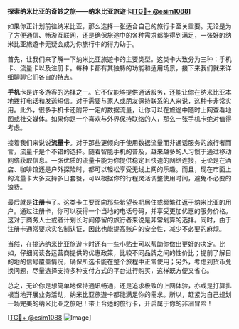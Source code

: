 **探索纳米比亚的奇妙之旅——纳米比亚旅遊卡[[TG💪+ @esim1088](https://t.me/s/esim1088)]**

如果你正计划前往纳米比亚，那么选择一张适合自己的旅行卡至关重要。无论是为了方便通信、畅游互联网，还是确保旅途中的各种需求都能得到满足，一张好的纳米比亚旅遊卡无疑会成为你旅行中的得力助手。

首先，让我们来了解一下纳米比亚旅遊卡的主要类型。这类卡大致分为三种：手机卡、流量卡以及注册卡。每种卡都有其独特的功能和适用场景，接下来我们就来详细聊聊它们各自的特点。

**手机卡**是许多游客的选择之一。它不仅能够提供通话服务，还能让你在纳米比亚本地拨打电话和发送短信。对于需要与家人或朋友保持联系的人来说，这种卡非常实用。此外，很多手机卡还附带一定的数据流量，让你可以在旅途中随时上网查看地图或社交媒体。如果你是一个喜欢与外界保持联络的人，那么一张手机卡绝对值得考虑。

接着我们来说说**流量卡**。对于那些更倾向于使用数据流量而非通话服务的旅行者而言，流量卡是个不错的选择。随着智能手机的普及，越来越多的人习惯于通过移动网络获取信息。一张优质的流量卡能为你提供稳定且快速的网络连接，无论是在酒店、咖啡馆还是户外探险时，都可以轻松享受无线上网的乐趣。而且，现在市面上的流量卡大多支持多日套餐，可以根据你的行程灵活调整使用时间，避免不必要的浪费。

最后就是**注册卡**了。这类卡主要面向那些希望长期居住或频繁往返于纳米比亚的用户。通过注册卡，你可以获得一个当地的电话号码，并享受更加优惠的服务价格。这对于商务人士或者计划长时间停留的旅行者来说是非常划算的选择。同时，由于注册卡通常要求实名制认证，因此也能提高账户的安全性，减少不必要的麻烦。

当然，在挑选纳米比亚旅遊卡时还有一些小贴士可以帮助你做出更好的决定。比如，仔细阅读各运营商提供的优惠政策，比较不同品牌之间的性价比；提前了解目的地的信号覆盖情况，确保所选卡能在整个旅程中正常使用；另外，考虑到货币兑换问题，尽量选择支持多种支付方式的平台进行购买，这样既方便又省心。

总之，无论你是想简单地保持通讯畅通，还是追求极致的上网体验，亦或是打算扎根当地开展业务活动，纳米比亚旅遊卡都能满足你的需求。所以，赶紧为自己规划一场完美的纳米比亚之旅吧！带上合适的旅行卡，开启属于你的非洲冒险！

[[TG💪+ @esim1088](https://t.me/s/esim1088) ![Image](https://i.postimg.cc/4NQfJmqS/Snipaste-2025-05-13-00-14-12.png)]